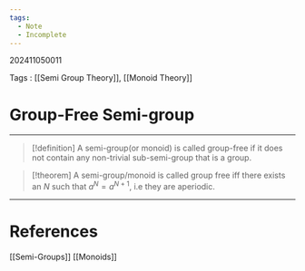 ```yaml
---
tags:
  - Note
  - Incomplete
---
```

202411050011

Tags : [[Semi Group Theory]], [[Monoid Theory]]
# Group-Free Semi-group
---
>[!definition]
>A semi-group(or monoid) is called group-free if it does not contain any non-trivial sub-semi-group that is a group.

>[!theorem]
>A semi-group/monoid is called group free iff there exists an $N$  such that $a^N = a^{N+1}$, i.e they are aperiodic. 



---
# References
[[Semi-Groups]]
[[Monoids]]